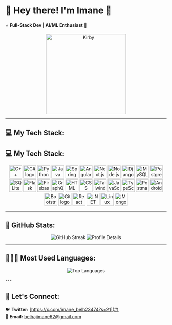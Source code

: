 # 🌸 Hey there! I'm Imane 👋
⭐ **Full-Stack Dev | AI/ML Enthusiast** 💖
<div align="center">
  <img src="https://64.media.tumblr.com/77f414d0af3e17247a424e5d947b15d0/tumblr_mjscoibB9m1reats2o1_r2_500.gifv" width="250" alt="Kirby"/>
</div>


---

## 💻 My Tech Stack:
## 💻 My Tech Stack:
<p align="center">
  <a href="#"><img src="https://skillicons.dev/icons?i=cpp" height="40" alt="C++ logo"  /></a>
  <a href="#"><img src="https://skillicons.dev/icons?i=cs" height="40" alt="C# logo"  /></a>
  <a href="#"><img src="https://skillicons.dev/icons?i=python" height="40" alt="Python logo"  /></a>
  <a href="#"><img src="https://skillicons.dev/icons?i=java" height="40" alt="Java logo"  /></a>
  <a href="#"><img src="https://skillicons.dev/icons?i=spring" height="40" alt="Spring Boot logo"  /></a>
  <a href="#"><img src="https://skillicons.dev/icons?i=angular" height="40" alt="Angular logo"  /></a>
  <a href="#"><img src="https://skillicons.dev/icons?i=nextjs" height="40" alt="Next.js logo"  /></a>
  <a href="#"><img src="https://skillicons.dev/icons?i=nodejs" height="40" alt="Node.js logo"  /></a>
  <a href="#"><img src="https://skillicons.dev/icons?i=django" height="40" alt="Django logo"  /></a>
  <a href="#"><img src="https://skillicons.dev/icons?i=mysql" height="40" alt="MySQL logo"  /></a>
  <a href="#"><img src="https://skillicons.dev/icons?i=postgresql" height="40" alt="PostgreSQL logo"  /></a>
  <a href="#"><img src="https://skillicons.dev/icons?i=sqlite" height="40" alt="SQLite logo"  /></a>
  <a href="#"><img src="https://skillicons.dev/icons?i=flask" height="40" alt="Flask logo"  /></a>
  <a href="#"><img src="https://skillicons.dev/icons?i=firebase" height="40" alt="Firebase logo"  /></a>
  <a href="#"><img src="https://skillicons.dev/icons?i=graphql" height="40" alt="GraphQL logo"  /></a>
  <a href="#"><img src="https://skillicons.dev/icons?i=html" height="40" alt="HTML logo"  /></a>
  <a href="#"><img src="https://skillicons.dev/icons?i=css" height="40" alt="CSS logo"  /></a>
  <a href="#"><img src="https://skillicons.dev/icons?i=tailwind" height="40" alt="Tailwind CSS logo"  /></a>
  <a href="#"><img src="https://skillicons.dev/icons?i=js" height="40" alt="JavaScript logo"  /></a>
  <a href="#"><img src="https://skillicons.dev/icons?i=typescript" height="40" alt="TypeScript logo"  /></a>
  <a href="#"><img src="https://skillicons.dev/icons?i=postman" height="40" alt="Postman logo"  /></a>
  <a href="#"><img src="https://skillicons.dev/icons?i=androidstudio" height="40" alt="Android logo"  /></a>
  <a href="#"><img src="https://skillicons.dev/icons?i=bootstrap" height="40" alt="Bootstrap logo"  /></a>
  <a href="#"><img src="https://skillicons.dev/icons?i=git" height="40" alt="Git logo"  /></a>
  <a href="#"><img src="https://skillicons.dev/icons?i=react" height="40" alt="React logo"  /></a>
  <a href="#"><img src="https://skillicons.dev/icons?i=dotnet" height="40" alt=".NET logo"  /></a>
  <a href="#"><img src="https://skillicons.dev/icons?i=linux" height="40" alt="Linux logo"  /></a>
  <a href="#"><img src="https://skillicons.dev/icons?i=mongodb" height="40" alt="MongoDB logo"  /></a>
</p>

---

## 🪷 GitHub Stats:
<p align="center">
  <img src="https://github-readme-streak-stats.herokuapp.com/?user=imanebelhaj&theme=tokyonight&ring=FF69B4&fire=FF69B4&currStreakLabel=FFB6C1&background=0d1117&sideNums=FFB6C1" alt="GitHub Streak" />
  

  
  <img src="https://github-profile-summary-cards.vercel.app/api/cards/profile-details?username=imanebelhaj&theme=tokyonight&background=0d1117&text_color=FFB6C1" alt="Profile Details" />
</p>

---
## 👩🏻‍💻 Most Used Languages:
<p align="center">
  <img src="https://github-readme-stats.vercel.app/api/top-langs/?username=imanebelhaj&layout=compact&langs_count=6&bg_color=0d1117&title_color=FFB6C1&text_color=FFD1DC&border_color=FF69B4&hide=html,css" alt="Top Languages" />
</p>
---

## 💌 Let's Connect:
🐦 **Twitter:** [https://x.com/imane_belh23474?s=21](#)  
📩 **Email:** belhajimane62@gmail.com
